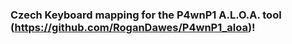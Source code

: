 ### **Czech** Keyboard mapping for the P4wnP1 A.L.O.A. tool (https://github.com/RoganDawes/P4wnP1_aloa)!
